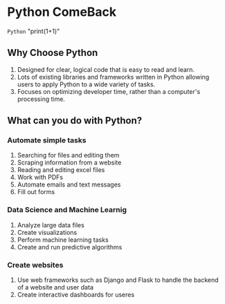 # Python ComeBack

`Python`
"print(1+1)"

## Why Choose Python
1) Designed for clear, logical code that is easy to read and learn. 
2) Lots of existing libraries and frameworks written in Python allowing users to apply Python to a wide variety of tasks.
3) Focuses on optimizing developer time, rather than a computer's processing time.

## What can you do with Python?
### Automate simple tasks
1) Searching for files and editing them
2) Scraping information from a website
3) Reading and editing excel files
4) Work with PDFs
5) Automate emails and text messages
6) Fill out forms

### Data Science and Machine Learnig
1) Analyze large data files
2) Create visualizations
3) Perform machine learning tasks
4) Create and run predictive algorithms

### Create websites
1) Use web frameworks such as Django and Flask to handle the backend of a website and user data
2) Create interactive dashboards for useres
